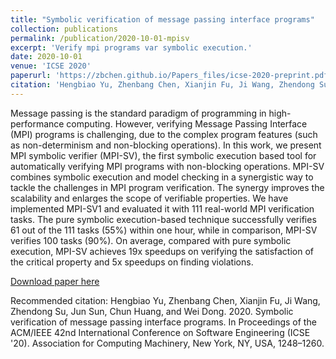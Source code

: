 ```yaml
---
title: "Symbolic verification of message passing interface programs"
collection: publications
permalink: /publication/2020-10-01-mpisv
excerpt: 'Verify mpi programs var symbolic execution.'
date: 2020-10-01
venue: 'ICSE 2020'
paperurl: 'https://zbchen.github.io/Papers_files/icse-2020-preprint.pdf'
citation: 'Hengbiao Yu, Zhenbang Chen, Xianjin Fu, Ji Wang, Zhendong Su, Jun Sun, Chun Huang, and Wei Dong. 2020. Symbolic verification of message passing interface programs. In Proceedings of the ACM/IEEE 42nd International Conference on Software Engineering (ICSE 20). Association for Computing Machinery, New York, NY, USA, 1248–1260.'    
---
```

Message passing is the standard paradigm of programming in high-performance computing. However, verifying Message Passing Interface (MPI) programs is challenging, due to the complex program features (such as non-determinism and non-blocking operations). In this work, we present MPI symbolic verifier (MPI-SV), the first symbolic execution based tool for automatically verifying MPI programs with non-blocking operations. MPI-SV combines symbolic execution and model checking in a synergistic way to tackle the challenges in MPI program verification. The synergy improves the scalability and enlarges the scope of verifiable properties. We have implemented MPI-SV1 and evaluated it with 111 real-world MPI verification tasks. The pure symbolic execution-based technique successfully verifies 61 out of the 111 tasks (55%) within one hour, while in comparison, MPI-SV verifies 100 tasks (90%). On average, compared with pure symbolic execution, MPI-SV achieves 19x speedups on verifying the satisfaction of the critical property and 5x speedups on finding violations.

[Download paper here](https://zbchen.github.io/Papers_files/icse-2020-preprint.pdf)

Recommended citation: Hengbiao Yu, Zhenbang Chen, Xianjin Fu, Ji Wang, Zhendong Su, Jun Sun, Chun Huang, and Wei Dong. 2020. Symbolic verification of message passing interface programs. In Proceedings of the ACM/IEEE 42nd International Conference on Software Engineering (ICSE \'20). Association for Computing Machinery, New York, NY, USA, 1248–1260.